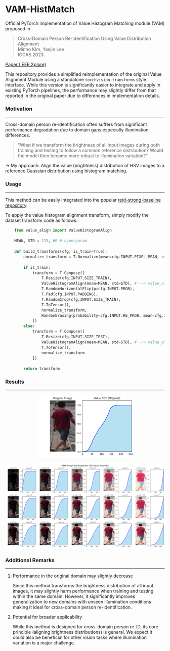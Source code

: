 # VAM-HistMatch
Official PyTorch implementation of Value Histogram Matching module (VAM) proposed in 

> Cross-Domain Person Re-Identification Using Value Distribution Alignment  
> Minho Kim, Yeejin Lee  
> ICCAS 2023  

[Paper (IEEE Xplore)](https://ieeexplore.ieee.org/document/10316745)

This repository provides a simplified reimplementation of the original Value Alignment Module using a standalone `torchvision.transforms` style interface.
While this version is significantly easier to integrate and apply in existing PyTorch pipelines, the performance may slightly differ from that reported in the original paper due to differences in implementation details.

### Motivation

---

Cross-domain person re-identification often suffers from significant performance degradation due to domain gaps especially illumination differences.

> "What if we transform the brightness of all input images during both training and testing to follow a common reference distribution? Would the model then become more robust to illumination variation?"

-> My approach: Align the value (brightness) distribution of HSV images to a reference Gaussian distribution using histogram matching.

### Usage

---

This method can be easily integrated into the popular [reid-strong-baseline repository](https://github.com/michuanhaohao/reid-strong-baseline).

To apply the value histogram alignment transform, simply modify the dataset transform code as follows:

```python
    from value_align import ValueHistogramAlign

    MEAN, STD = 125, 60 # hyperparam

    def build_transforms(cfg, is_train=True):
        normalize_transform = T.Normalize(mean=cfg.INPUT.PIXEL_MEAN, std=cfg.INPUT.PIXEL_STD)
        
        if is_train:
            transform = T.Compose([
                T.Resize(cfg.INPUT.SIZE_TRAIN),
                ValueHistogramAlign(mean=MEAN, std=STD), # --> value_align
                T.RandomHorizontalFlip(p=cfg.INPUT.PROB),
                T.Pad(cfg.INPUT.PADDING),
                T.RandomCrop(cfg.INPUT.SIZE_TRAIN),
                T.ToTensor(),
                normalize_transform,
                RandomErasing(probability=cfg.INPUT.RE_PROB, mean=cfg.INPUT.PIXEL_MEAN)
            ])
        else:
            transform = T.Compose([
                T.Resize(cfg.INPUT.SIZE_TEST),
                ValueHistogramAlign(mean=MEAN, std=STD), # --> value_align
                T.ToTensor(),
                normalize_transform
            ])

        return transform
```
### Results

---
<p align="center">
<img height=200 src="./assests/Figure_1.png">
</p>

![value aligned](./assests/Figure_2.png)


### Additional Remarks

---

1. Performance in the original domain may slightly decrease

    Since this method transforms the brightness distribution of all input images, it may slightly harm performance when training and testing within the same domain. However, it significantly improves generalization to new domains with unseen illumination conditions making it ideal for cross-domain person re-identification.

2. Potential for broader applicability

    While this method is designed for cross-domain person re-ID, its core principle (aligning brightness distributions) is general. We expect it could also be beneficial for other vision tasks where illumination variation is a major challenge.
